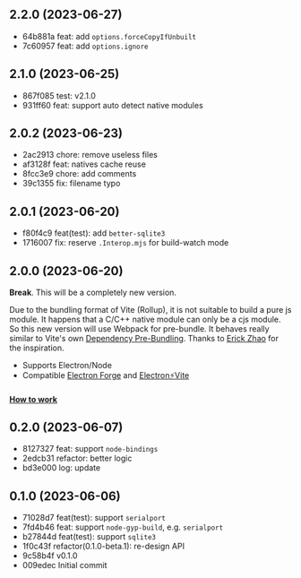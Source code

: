 ## 2.2.0 (2023-06-27)

- 64b881a feat: add `options.forceCopyIfUnbuilt`
- 7c60957 feat: add `options.ignore`

## 2.1.0 (2023-06-25)

- 867f085 test: v2.1.0
- 931ff60 feat: support auto detect native modules

## 2.0.2 (2023-06-23)

- 2ac2913 chore: remove useless files
- af3128f feat: natives cache reuse
- 8fcc3e9 chore: add comments
- 39c1355 fix: filename typo

## 2.0.1 (2023-06-20)

- f80f4c9 feat(test): add `better-sqlite3`
- 1716007 fix: reserve `.Interop.mjs` for build-watch mode

## 2.0.0 (2023-06-20)

**Break**. This will be a completely new version.

Due to the bundling format of Vite (Rollup), it is not suitable to build a pure js module. It happens that a C/C++ native module can only be a cjs module. So this new version will use Webpack for pre-bundle. It behaves really similar to Vite's own [Dependency Pre-Bundling](https://vitejs.dev/guide/dep-pre-bundling.html#dependency-pre-bundling).
Thanks to [Erick Zhao](https://github.com/erickzhao) for the inspiration.

- Supports Electron/Node
- Compatible [Electron Forge](https://github.com/electron/forge) and [
Electron⚡️Vite](https://github.com/electron-vite)

#### [How to work](https://github.com/vite-plugin/vite-plugin-native/blob/v2.0.0/README.md#how-to-work)

## 0.2.0 (2023-06-07)

- 8127327 feat: support `node-bindings`
- 2edcb31 refactor: better logic
- bd3e000 log: update

## 0.1.0 (2023-06-06)

- 71028d7 feat(test): support `serialport`
- 7fd4b46 feat: support `node-gyp-build`, e.g. `serialport`
- b27844d feat(test): support `sqlite3`
- 1f0c43f refactor(0.1.0-beta.1): re-design API
- 9c58b4f v0.1.0
- 009edec Initial commit
